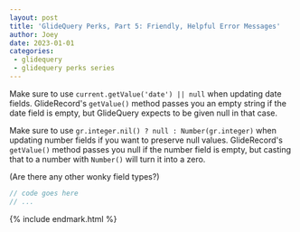```yaml
---
layout: post
title: 'GlideQuery Perks, Part 5: Friendly, Helpful Error Messages'
author: Joey
date: 2023-01-01
categories:
 - glidequery
 - glidequery perks series
---
```



Make sure to use `current.getValue('date') || null` when updating date fields. GlideRecord's `getValue()` method passes you an empty string if the date field is empty, but GlideQuery expects to be given null in that case.

Make sure to use `gr.integer.nil() ? null : Number(gr.integer)` when updating number fields if you want to preserve null values. GlideRecord's `getValue()` method passes you null if the number field is empty, but casting that to a number with `Number()` will turn it into a zero.

(Are there any other wonky field types?)





~~~ javascript
// code goes here
// ...
~~~





{% include endmark.html %}


